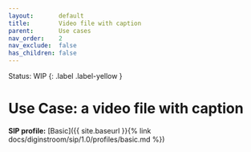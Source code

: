 ```yaml
---
layout:       default
title:        Video file with caption
parent:       Use cases
nav_order:    2
nav_exclude:  false
has_children: false
---
```

Status: WIP
{: .label .label-yellow }
# Use Case: a video file with caption

**SIP profile:** [Basic]({{ site.baseurl }}{% link docs/diginstroom/sip/1.0/profiles/basic.md %})